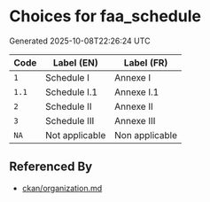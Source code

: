# Choices for faa_schedule

Generated 2025-10-08T22:26:24 UTC

| Code | Label (EN) | Label (FR) |
|------|------------|------------|
| `1` | Schedule I | Annexe I |
| `1.1` | Schedule I.1 | Annexe I.1 |
| `2` | Schedule II | Annexe II |
| `3` | Schedule III | Annexe III |
| `NA` | Not applicable | Non applicable |


## Referenced By

- [ckan/organization.md](../ckan/organization.md)
